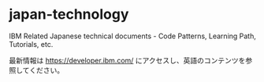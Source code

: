 # japan-technology
IBM Related Japanese technical documents - Code Patterns, Learning Path, Tutorials, etc.

最新情報は https://developer.ibm.com/ にアクセスし、英語のコンテンツを参照してください。
